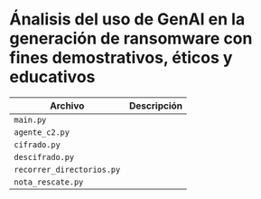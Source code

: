 # Ánalisis del uso de GenAI en la generación de ransomware con fines demostrativos, éticos y educativos


| Archivo                  | Descripción                             |
|--------------------------|-----------------------------------------|
| `main.py`                |                                         |
| `agente_c2.py`           |                                         |
| `cifrado.py`             |                                         |
| `descifrado.py`          |                                         |
| `recorrer_directorios.py`|                                         |
| `nota_rescate.py`        |                                         |
